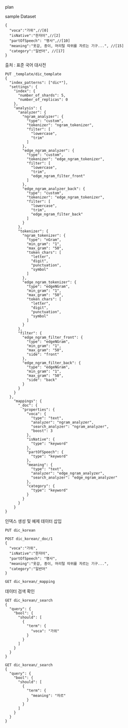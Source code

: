 plan

sample Dataset

    {
      "voca":"가위",//[0]
      "isNative":"한자어",//[2]
      "partOfSpeech": "명사",//[10]
      "meaning":"옷감, 종이, 머리털 따위를 자르는 기구...", //[15]
      "category":"일반어", //[17]
    }

출처 : 표준 국어 대사전



    PUT _template/dic_template
    {
      "index_patterns": ["dic*"],
      "settings": {
        "index": {
          "number_of_shards": 5,
          "number_of_replicas": 0
        },
        "analysis": {
          "analyzer": {
            "ngram_analyzer": {
              "type": "custom",
              "tokenizer": "ngram_tokenizer",
              "filter": [
                "lowercase",
                "trim"
              ]
            },
            "edge_ngram_analyzer": {
              "type": "custom",
              "tokenizer": "edge_ngram_tokenizer",
              "filter": [
                "lowercase",
                "trim",
                "edge_ngram_filter_front"
              ]
            },
            "edge_ngram_analyzer_back": {
              "type": "custom",
              "tokenizer": "edge_ngram_tokenizer",
              "filter": [
                "lowercase",
                "trim",
                "edge_ngram_filter_back"
              ]
            }
          },
          "tokenizer": {
            "ngram_tokenizer": {
              "type": "nGram",
              "min_gram": "1",
              "max_gram": "50",
              "token_chars": [
                "letter",
                "digit",
                "punctuation",
                "symbol"
              ]
            },
            "edge_ngram_tokenizer": {
              "type": "edgeNGram",
              "min_gram": "1",
              "max_gram": "50",
              "token_chars": [
                "letter",
                "digit",
                "punctuation",
                "symbol"
              ]
            }
          },
          "filter": {
            "edge_ngram_filter_front": {
              "type": "edgeNGram",
              "min_gram": "1",
              "max_gram": "50",
              "side": "front"
            },
            "edge_ngram_filter_back": {
              "type": "edgeNGram",
              "min_gram": "1",
              "max_gram": "50",
              "side": "back"
            }
          }
        }
      },
        "mappings": {
          "_doc": {
            "properties": {
              "voca": {
                "type": "text",
                "analyzer": "ngram_analyzer",
                "search_analyzer": "ngram_analyzer",
                "boost": 3
              },
              "isNative": {
                "type": "keyword"
              },
              "partOfSpeech": {
                "type": "keyword"
              },
              "meaning": {
                "type": "text",
                "analyzer": "edge_ngram_analyzer",
                "search_analyzer": "edge_ngram_analyzer"
              },
              "category": {
                "type": "keyword"
              }
            }
          }
        }
    }
    

인덱스 생성 및 예제 데이터 삽입

    PUT dic_korean
    
    POST dic_korean/_doc/1
    {
      "voca":"가위",
      "isNative":"한자어",
      "partOfSpeech": "명사",
      "meaning":"옷감, 종이, 머리털 따위를 자르는 기구...", 
      "category":"일반어"
    }
    
    GET dic_korean/_mapping
    

데이터 검색 확인

    GET dic_korean/_search
    {
      "query": {
        "bool": {
          "should": [
            {
              "term": {
                "voca": "가위"
              }
            }
          ]
        }
      }
    }
    
    GET dic_korean/_search
    {
      "query": {
        "bool": {
          "should": [
            {
              "term": {
                "meaning": "자르"
              }
            }
          ]
        }
      }
    }


